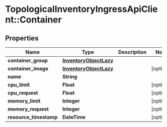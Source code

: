 # TopologicalInventoryIngressApiClient::Container

## Properties
Name | Type | Description | Notes
------------ | ------------- | ------------- | -------------
**container_group** | [**InventoryObjectLazy**](InventoryObjectLazy.md) |  | 
**container_image** | [**InventoryObjectLazy**](InventoryObjectLazy.md) |  | [optional] 
**name** | **String** |  | 
**cpu_limit** | **Float** |  | [optional] 
**cpu_request** | **Float** |  | [optional] 
**memory_limit** | **Integer** |  | [optional] 
**memory_request** | **Integer** |  | [optional] 
**resource_timestamp** | **DateTime** |  | [optional] 


